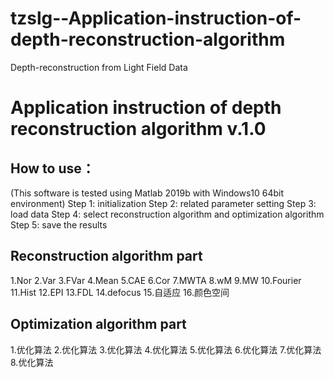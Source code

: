 # tzslg--Application-instruction-of-depth-reconstruction-algorithm
Depth-reconstruction from Light Field Data


# Application instruction of depth reconstruction algorithm v.1.0

## How to use：
(This software is tested using Matlab 2019b with Windows10 64bit environment)
Step 1: initialization
Step 2: related parameter setting
Step 3: load data
Step 4: select reconstruction algorithm and optimization algorithm
Step 5: save the results

## Reconstruction algorithm part
1.Nor
2.Var
3.FVar
4.Mean
5.CAE
6.Cor
7.MWTA
8.wM
9.MW
10.Fourier
11.Hist
12.EPI
13.FDL
14.defocus
15.自适应
16.颜色空间

## Optimization algorithm part

1.优化算法
2.优化算法
3.优化算法
4.优化算法
5.优化算法
6.优化算法
7.优化算法
8.优化算法
